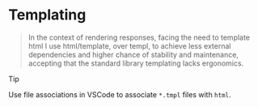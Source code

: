 # Templating

> In the context of rendering responses, facing the need to template html I use
> html/template, over templ, to achieve less external dependencies and higher
> chance of stability and maintenance, accepting that the standard library
> templating lacks ergonomics.


> [!TIP]
>
> Use file associations in VSCode to associate `*.tmpl` files with `html`.
